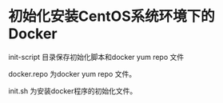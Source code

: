 # 初始化安装CentOS系统环境下的Docker

init-script 目录保存初始化脚本和docker yum repo 文件

docker.repo 为docker yum repo 文件。

init.sh 为安装docker程序的初始化文件。
